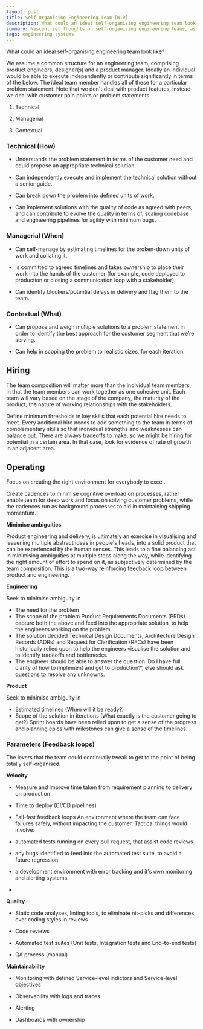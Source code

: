 ```yaml
---
layout: post
title: Self Organising Engineering Team [WIP]
description: What could an ideal self-organising engineering team look like?
summary: Nascent set thoughts on self-organising engineering teams, as I try to gather and put together a better model for understanding.
tags: engineering systems
---
```


What could an ideal self-organising engineering team look like?

We assume a common structure for an engineering team, comprising product engineers, designer(s) and a product manager. Ideally an individual would be able to execute independently or contribute significantly in terms of the below. The ideal team member handles all of these for a particular problem statement. Note that we don't deal with product features, instead we deal with customer pain points or problem statements.


1.  Technical
    
2.  Managerial
    
3.  Contextual
    

### Technical (How)

-   Understands the problem statement in terms of the customer need and could propose an appropriate technical solution.
    
-   Can independently execute and implement the technical solution without a senior guide.
    
-   Can break down the problem into defined units of work.
    
-   Can implement solutions with the quality of code as agreed with peers, and can contribute to evolve the quality in terms of, scaling codebase and engineering pipelines for agility with minimum bugs.
    

### Managerial (When)

-   Can self-manage by estimating timelines for the broken-down units of work and collating it.
    
-   Is committed to agreed timelines and takes ownership to place their work into the hands of the customer (for example, code deployed to production or closing a communication loop with a stakeholder).
    
-   Can identify blockers/potential delays in delivery and flag them to the team.
    

### Contextual (What)

-   Can propose and weigh multiple solutions to a problem statement in order to identify the best approach for the customer segment that we’re serving.
    
-   Can help in scoping the problem to realistic sizes, for each iteration.
    

## Hiring

The team composition will matter more than the individual team members, in that the team members can work together as one cohesive unit. Each team will vary based on the stage of the company, the maturity of the product, the nature of working relationships with the stakeholders.

Define minimum thresholds in key skills that each potential hire needs to meet. Every additional hire needs to add something to the team in terms of complementary skills so that individual strengths and weaknesses can balance out. There are always tradeoffs to make, so we might be hiring for potential in a certain area. In that case, look for evidence of rate of growth in an adjacent area.

## Operating

Focus on creating the right environment for everybody to excel. 

Create cadences to minimise cognitive overload on processes, rather enable team for deep work and focus on solving customer problems, while the cadences run as background processes to aid in maintaining shipping momentum.

**Minimise ambiguities**

Product engineering and delivery, is ultimately an exercise in visualising and leavening multiple abstract ideas in people's heads, into a solid product that can be experienced by the human senses. This leads to a fine balancing act in minimising ambiguities at multiple steps along the way, while identifying the right amount of effort to spend on it, as subjectively determined by the team composition. This is a two-way reinforcing feedback loop between product and engineering.

**Engineering**

Seek to minimise ambiguity in

-   The need for the problem
-   The scope of the problem
Product Requirements Documents (PRDs) capture both the above and feed into the appropriate solution, to help the engineers working on the problem.
-   The solution decided
Technical Design Documents, Architecture Design Records (ADRs) and Request for Clarification (RFCs) have been historically relied upon to help the engineers visualise the solution and to identify tradeoffs and bottlenecks.
-   The engineer should be able to answer the question ‘Do I have full clarity of how to implement and get to production?’, else should ask questions to resolve any unknowns.
    
**Product**

Seek to minimise ambiguity in 

-   Estimated timelines (When will it be ready?)
-   Scope of the solution in iterations (What exactly is the customer going to get?)
Sprint boards have been relied upon to get a sense of the progress and planning epics with milestones can give a sense of the timelines.
    

### Parameters (Feedback loops)

The levers that the team could continually tweak to get to the point of being totally self-organised.

**Velocity**

-   Measure and improve time taken from requirement planning to delivery on production
    
-   Time to deploy (CI/CD pipelines)

-   Fail-fast feedback loops
An environment where the team can face failures safely, without impacting the customer. Tactical things would involve:
- automated tests running on every pull request, that assist code reviews
- any bugs identified to feed into the automated test suite, to avoid a future regression
- a development environment with error tracking and it's own monitoring and alerting systems. 
- 
    

**Quality**

-   Static code analyses, linting tools, to eliminate nit-picks and differences over coding styles in reviews

-   Code reviews
    
-   Automated test suites (Unit tests, Integration tests and End-to-end tests)
    
-   QA process (manual)
    

**Maintainabiilty**

-   Monitoring with defined Service-level indictors and Service-level objectives

-   Observability with logs and traces

-   Alerting

-   Dashboards with ownership

